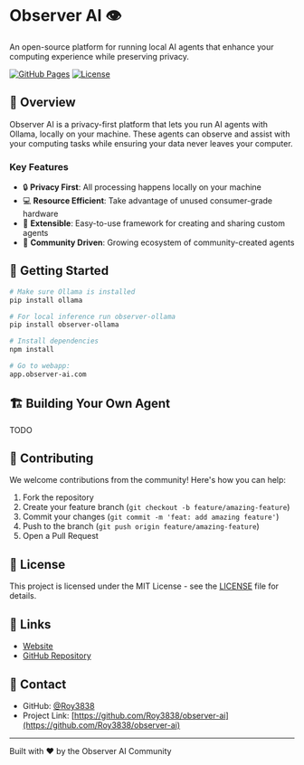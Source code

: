 # Observer AI 👁️

An open-source platform for running local AI agents that enhance your computing experience while preserving privacy.

[![GitHub Pages](https://img.shields.io/badge/GitHub%20Pages-Deployed-success)](https://roy3838.github.io/observer-ai)
[![License](https://img.shields.io/badge/License-MIT-blue.svg)](LICENSE)

## 🚀 Overview

Observer AI is a privacy-first platform that lets you run AI agents with Ollama, locally on your machine. These agents can observe and assist with your computing tasks while ensuring your data never leaves your computer.

### Key Features

- 🔒 **Privacy First**: All processing happens locally on your machine
- 💻 **Resource Efficient**: Take advantage of unused consumer-grade hardware
- 🔌 **Extensible**: Easy-to-use framework for creating and sharing custom agents
- 🤝 **Community Driven**: Growing ecosystem of community-created agents

## 🚀 Getting Started

```bash
# Make sure Ollama is installed
pip install ollama

# For local inference run observer-ollama
pip install observer-ollama

# Install dependencies
npm install

# Go to webapp:
app.observer-ai.com
```

## 🏗️ Building Your Own Agent

TODO

## 🤝 Contributing

We welcome contributions from the community! Here's how you can help:

1. Fork the repository
2. Create your feature branch (`git checkout -b feature/amazing-feature`)
3. Commit your changes (`git commit -m 'feat: add amazing feature'`)
4. Push to the branch (`git push origin feature/amazing-feature`)
5. Open a Pull Request

## 📄 License

This project is licensed under the MIT License - see the [LICENSE](LICENSE) file for details.

## 🔗 Links

- [Website](https://roy3838.github.io/observer-ai)
- [GitHub Repository](https://github.com/Roy3838/observer-ai)

## 📧 Contact

- GitHub: [@Roy3838](https://github.com/Roy3838)
- Project Link: [https://github.com/Roy3838/observer-ai](https://github.com/Roy3838/observer-ai)

---

Built with ❤️  by the Observer AI Community
